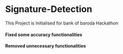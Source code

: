 # Signature-Detection

This Project is Initialised for bank of baroda Hackathon 

<h4>Fixed some accuracy functionalities </h4>
<h4>Removed unnecessary functionalities</h4>
